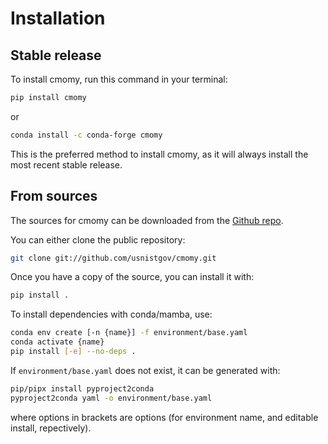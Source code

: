 # Installation

## Stable release

To install cmomy, run this command in your terminal:

```bash
pip install cmomy
```

or

```bash
conda install -c conda-forge cmomy
```

This is the preferred method to install cmomy, as it will always install the
most recent stable release.

## From sources

The sources for cmomy can be downloaded from the [Github repo].

You can either clone the public repository:

```bash
git clone git://github.com/usnistgov/cmomy.git
```

Once you have a copy of the source, you can install it with:

```bash
pip install .
```

To install dependencies with conda/mamba, use:

```bash
conda env create [-n {name}] -f environment/base.yaml
conda activate {name}
pip install [-e] --no-deps .
```

If `environment/base.yaml` does not exist, it can be generated with:

```bash
pip/pipx install pyproject2conda
pyproject2conda yaml -o environment/base.yaml
```

where options in brackets are options (for environment name, and editable
install, repectively).

[github repo]: https://github.com/usnistgov/cmomy
